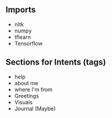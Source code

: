 ## Imports
* nltk
* numpy
* tflearn
* Tensorflow

## Sections for Intents (tags)
* help
* about me
* where I'm from
* Greetings
* Visuals
* Journal (Maybe)
